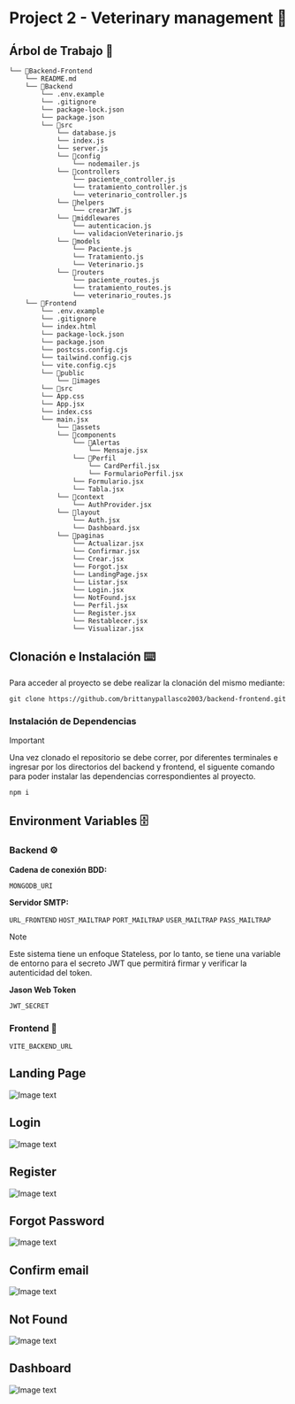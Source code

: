 # Project 2 - Veterinary management 🐶

## Árbol de Trabajo 📂
```
└── 📁Backend-Frontend
    └── README.md
    └── 📁Backend
        └── .env.example
        └── .gitignore
        └── package-lock.json
        └── package.json
        └── 📁src
            └── database.js
            └── index.js
            └── server.js
            └── 📁config
                └── nodemailer.js
            └── 📁controllers
                └── paciente_controller.js
                └── tratamiento_controller.js
                └── veterinario_controller.js
            └── 📁helpers
                └── crearJWT.js
            └── 📁middlewares
                └── autenticacion.js
                └── validacionVeterinario.js
            └── 📁models
                └── Paciente.js
                └── Tratamiento.js
                └── Veterinario.js
            └── 📁routers
                └── paciente_routes.js
                └── tratamiento_routes.js
                └── veterinario_routes.js
    └── 📁Frontend
        └── .env.example
        └── .gitignore
        └── index.html
        └── package-lock.json
        └── package.json
        └── postcss.config.cjs
        └── tailwind.config.cjs
        └── vite.config.cjs
        └── 📁public
            └── 📁images
        └── 📁src
        └── App.css
        └── App.jsx
        └── index.css
        └── main.jsx
            └── 📁assets
            └── 📁components
                └── 📁Alertas
                    └── Mensaje.jsx
                └── 📁Perfil
                    └── CardPerfil.jsx
                    └── FormularioPerfil.jsx
                └── Formulario.jsx
                └── Tabla.jsx
            └── 📁context
                └── AuthProvider.jsx
            └── 📁layout
                └── Auth.jsx
                └── Dashboard.jsx
            └── 📁paginas
                └── Actualizar.jsx
                └── Confirmar.jsx
                └── Crear.jsx
                └── Forgot.jsx
                └── LandingPage.jsx
                └── Listar.jsx
                └── Login.jsx
                └── NotFound.jsx
                └── Perfil.jsx
                └── Register.jsx
                └── Restablecer.jsx
                └── Visualizar.jsx
```
## Clonación e Instalación ⌨️
Para acceder al proyecto se debe realizar la clonación del mismo mediante:
```
git clone https://github.com/brittanypallasco2003/backend-frontend.git
```

### Instalación de Dependencias

> [!IMPORTANT]
>
> Una vez clonado el repositorio se debe correr, por diferentes terminales e ingresar por los directorios del backend y frontend, el siguente comando para poder instalar las dependencias correspondientes al proyecto.

```
npm i
```

## Environment Variables 🗄️
### Backend ⚙️
**Cadena de conexión BDD:**

`MONGODB_URI`

**Servidor SMTP:**

`URL_FRONTEND` 
`HOST_MAILTRAP`
`PORT_MAILTRAP`
`USER_MAILTRAP`
`PASS_MAILTRAP`

> [!NOTE]
>
> Este sistema tiene un enfoque Stateless, por lo tanto, se tiene una variable de entorno para el secreto JWT que permitirá firmar y verificar la autenticidad del token.

**Jason Web Token**

`JWT_SECRET`

### Frontend 🎨

`VITE_BACKEND_URL`

Landing Page
------
![Image text](https://raw.githubusercontent.com/Byrontosh/Plantilla-App-Demo/main/src/assets/fondos/captura-1.png)


Login
------
![Image text](https://raw.githubusercontent.com/Byrontosh/Plantilla-App-Demo/main/src/assets/fondos/captura-2.png)

Register
------
![Image text](https://raw.githubusercontent.com/Byrontosh/Plantilla-App-Demo/main/src/assets/fondos/captura-3.png)

Forgot Password
------
![Image text](https://raw.githubusercontent.com/Byrontosh/Plantilla-App-Demo/main/src/assets/fondos/captura-4.png)

Confirm email
------
![Image text](https://raw.githubusercontent.com/Byrontosh/Plantilla-App-Demo/main/src/assets/fondos/captura-6.png)

Not Found
------
![Image text](https://raw.githubusercontent.com/Byrontosh/Plantilla-App-Demo/main/src/assets/fondos/captura-5.png)

Dashboard
------
![Image text](https://raw.githubusercontent.com/Byrontosh/Plantilla-App-Demo/main/src/assets/fondos/captura-7.png)
